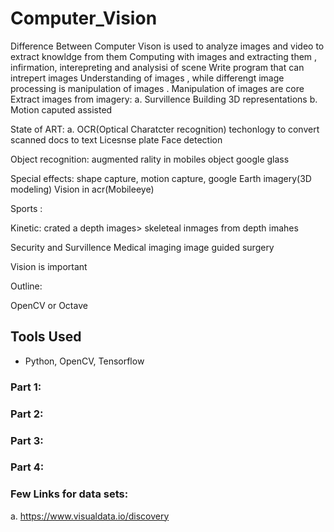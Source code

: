 # Computer_Vision
Difference Between 
Computer Vison is used to analyze images and video to extract knowldge from them 
Computing with images and extracting them , infirmation, interepreting and analysisi of scene
Write program that can intrepert images
Understanding of images , while differengt image processing is manipulation of images .
Manipulation of images are core 
Extract images from imagery:
a. Survillence
Building 3D representations
b. Motion caputed assisted

State of ART:
a. OCR(Optical Charatcter recognition)
techonlogy to convert scanned docs to text
Licesnse plate
Face detection

Object recognition:
  augmented rality
  in mobiles object
  google glass
  
  Special effects: shape capture, motion capture, google Earth imagery(3D modeling)
    Vision in acr(Mobileeye)
    
   Sports :
   
   Kinetic: crated a depth images> skeleteal inmages from depth imahes
  
 Security and Survillence
 Medical imaging
  image guided surgery

Vision is important 

Outline:

OpenCV or Octave


## Tools Used
- Python, OpenCV, Tensorflow 

### Part 1: 

### Part 2: 

### Part 3:

### Part 4:

### Few Links for data sets:

a. https://www.visualdata.io/discovery
